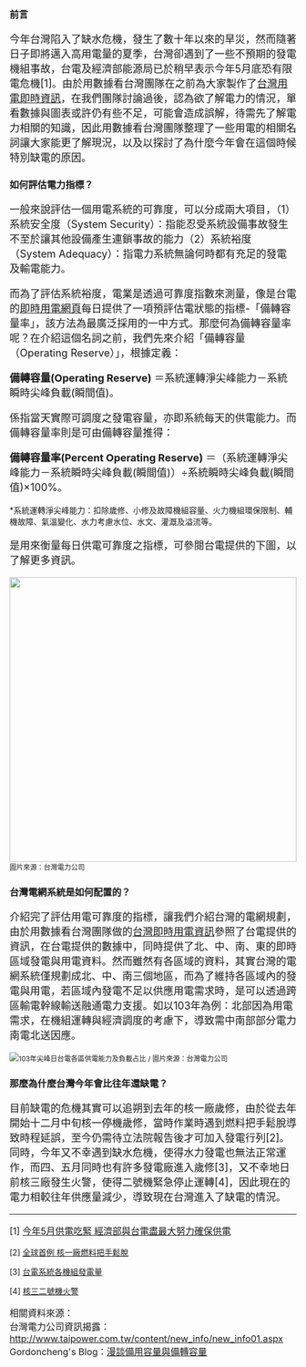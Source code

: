 ### 前言

<p style="font-size:18px;">
今年台灣陷入了缺水危機，發生了數十年以來的旱災，然而隨著日子即將邁入高用電量的夏季，台灣卻遇到了一些不預期的發電機組事故，台電及經濟部能源局已於稍早表示今年5月底恐有限電危機[1]。由於用數據看台灣團隊在之前為大家製作了<a href="http://real.taiwanstat.com/power">台灣用電即時資訊</a>，在我們團隊討論過後，認為欲了解電力的情況，單看數據與圖表或許仍有些不足，可能會造成誤解，待需先了解電力相關的知識，因此用數據看台灣團隊整理了一些用電的相關名詞讓大家能更了解現況，以及以探討了為什麼今年會在這個時候特別缺電的原因。
</p>

### 如何評估電力指標？

<p style="font-size:18px;">一般來說評估一個用電系統的可靠度，可以分成兩大項目，（1）系統安全度（System Security）：指能忍受系統設備事故發生不至於讓其他設備產生連鎖事故的能力（2）系統裕度（System Adequacy）：指電力系統無論何時都有充足的發電及輸電能力。</p>

<p style="font-size:18px;">而為了評估系統裕度，電業是透過可靠度指數來測量，像是台電的<a href="http://stpc00601.taipower.com.tw/loadGraph/loadGraph/load_reserve.html">即時用電網頁</a>每日提供了一項預評估電狀態的指標-「備轉容量率」，該方法為最廣泛採用的一中方式。那麼何為備轉容量率呢？在介紹這個名詞之前，我們先來介紹「備轉容量（Operating Reserve）」，根據定義：</p>
<p style="font-size:18px;"><strong>備轉容量(Operating Reserve)</strong> ＝系統運轉淨尖峰能力－系統瞬時尖峰負載(瞬間值)。</p>
<p style="font-size:18px;">係指當天實際可調度之發電容量，亦即系統每天的供電能力。而備轉容量率則是可由備轉容量推得：</p>
<p style="font-size:18px;"><strong>備轉容量率(Percent Operating Reserve)</strong> ＝（系統運轉淨尖峰能力－系統瞬時尖峰負載(瞬間值)）÷系統瞬時尖峰負載(瞬間值)×100%。</p>
<p style="font-size:14px;">*系統運轉淨尖峰能力：扣除歲修、小修及故障機組容量、火力機組環保限制、輔機故障、氣溫變化、水力考慮水位、水文、灌溉及溢流等。</p>

<p style="font-size:18px;">是用來衡量每日供電可靠度之指標，可參閱台電提供的下圖，以了解更多資訊。</p>

<img src="http://stpc00601.taipower.com.tw/loadGraph/loadGraph/images/page/Spinning-reserve-capacity.png" width="100%" height="500px"/><span style="font-size:12px; text-align: right;">圖片來源：台灣電力公司</span>

### 台灣電網系統是如何配置的？

<p style="font-size:18px;">介紹完了評估用電可靠度的指標，讓我們介紹台灣的電網規劃，由於用數據看台灣團隊做的<a href="http://real.taiwanstat.com/power/">台灣即時用電資訊</a>參照了台電提供的資訊，在台電提供的數據中，同時提供了北、中、南、東的即時區域發電與用電資料。然而雖然有各區域的資料，其實台灣的電網系統僅規劃成北、中、南三個地區，而為了維持各區域內的發電與用電，若區域內發電不足以供應用電需求時，是可以透過跨區輸電幹線輸送融通電力支援。如以103年為例：北部因為用電需求，在機組運轉與經濟調度的考慮下，導致需中南部部分電力南電北送因應。</p>

<img src="http://www.taipower.com.tw/content/new_info/images/page2/index-012.jpg"/><span style="font-size:12px;">103年尖峰日台電各區供電能力及負載占比 / 圖片來源：台灣電力公司</span>

### 那麼為什麼台灣今年會比往年還缺電？

<p style="font-size:18px;">目前缺電的危機其實可以追朔到去年的核一廠歲修，由於從去年開始十二月中旬核一停機歲修，當時作業時遇到燃料把手鬆脫導致時程延誤，至今仍需待立法院報告後才可加入發電行列[2]。同時，今年又不幸遇到缺水危機，使得水力發電也無法正常運作，而四、五月同時也有許多發電廠進入歲修[3]，又不幸地日前核三廠發生火警，使得二號機緊急停止運轉[4]，因此現在的電力相較往年供應量減少，導致現在台灣進入了缺電的情況。</p>

<hr/>
<p style="font-size:16px;">
[1] <a href="https://web3.moeaboe.gov.tw/ECW/populace/news/News.aspx?kind=1&menu_id=41&news_id=4016">今年5月供電吃緊 經濟部與台電盡最大努力確保供電</a>

[2] <a href="http://udn.com/news/story/7314/750930-%E5%85%A8%E7%90%83%E9%A6%96%E4%BE%8B-%E6%A0%B8%E4%B8%80%E5%BB%A0%E7%87%83%E6%96%99%E6%8A%8A%E6%89%8B%E9%AC%86%E8%84%AB">全球首例 核一廠燃料把手鬆脫</a>

[3] <a href="http://stpc00601.taipower.com.tw/loadGraph/loadGraph/genshx.html">台電系統各機組發電量</a>

[4] <a href="http://www.taipower.com.tw/content/news/news01-1.aspx?sid=416">核三二號機火警</a>
</p>

<p style="font-size:16px;">
相關資料來源：<br/>
台灣電力公司資訊揭露：<a href="http://www.taipower.com.tw/content/new_info/new_info01.aspx">http://www.taipower.com.tw/content/new_info/new_info01.aspx</a>
Gordoncheng's Blog：<a href="https://gordoncheng.wordpress.com/2011/06/09/%E6%BC%AB%E8%AB%87%E5%82%99%E7%94%A8%E5%AE%B9%E9%87%8F%E8%88%87%E5%82%99%E8%BD%89%E5%AE%B9%E9%87%8F/">漫談備用容量與備轉容量</a></p>
